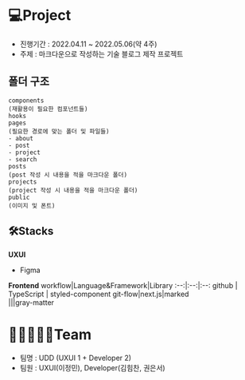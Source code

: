 # 💻Project

- 진행기간 : 2022.04.11 ~ 2022.05.06(약 4주)
- 주제 : 마크다운으로 작성하는 기술 블로그 제작 프로젝트

## 폴더 구조

```
components
(재활용이 필요한 컴포넌트들)
hooks
pages
(필요한 경로에 맞는 폴더 및 파일들)
- about
- post
- project
- search
posts
(post 작성 시 내용을 적을 마크다운 폴더)
projects
(project 작성 시 내용을 적을 마크다운 폴더)
public
(이미지 및 폰트)
```

## 🛠️Stacks

**UXUI**

- Figma

**Frontend**
workflow|Language&Framework|Library
:--:|:--:|:--:
github | TypeScript | styled-component
git-flow|next.js|marked  
|||gray-matter

# 🧑🏻‍🤝‍🧑🏻Team

- 팀명 : UDD (UXUI 1 + Developer 2)
- 팀원 : UXUI(이정민), Developer(김힘찬, 권은서)
